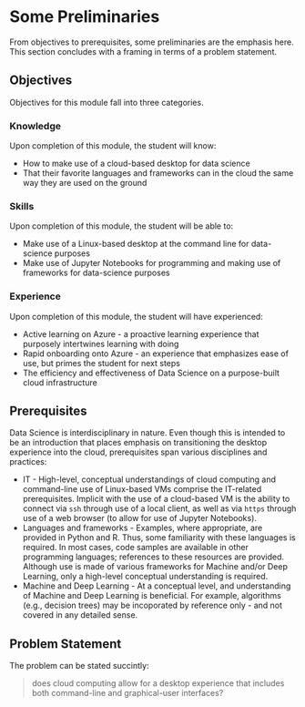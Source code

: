 # Some Preliminaries 

<!--- edit to cog serv req'd --->

From objectives to prerequisites, some preliminaries are the emphasis here. This section concludes with a framing in terms of a problem statement. 

## Objectives 

Objectives for this module fall into three categories.

### Knowledge

Upon completion of this module, the student will know:

- How to make use of a cloud-based desktop for data science 
- That their favorite languages and frameworks can in the cloud the same way they are used on the ground


### Skills

Upon completion of this module, the student will be able to:

- Make use of a Linux-based desktop at the command line for data-science purposes 
- Make use of Jupyter Notebooks for programming and making use of frameworks for data-science purposes

### Experience

Upon completion of this module, the student will have experienced:

- Active learning on Azure - a proactive learning experience that purposely intertwines learning with doing 
- Rapid onboarding onto Azure - an experience that emphasizes ease of use, but primes the student for next steps  
- The efficiency and effectiveness of Data Science on a purpose-built cloud infrastructure 

## Prerequisites 

Data Science is interdisciplinary in nature. Even though this is intended to be an introduction that places emphasis on transitioning the desktop experience into the cloud, prerequisites span various disciplines and practices:

- IT - High-level, conceptual understandings of cloud computing and command-line use of Linux-based VMs comprise the IT-related prerequisites. Implicit with the use of a cloud-based VM is the ability to connect via `ssh` through use of a local client, as well as via `https` through use of a web browser (to allow for use of Jupyter Notebooks). 
- Languages and frameworks - Examples, where appropriate, are provided in Python and R. Thus, some familiarity with these languages is required. In most cases, code samples are available in other programming languages; references to these resources are provided. Although use is made of various frameworks for Machine and/or Deep Learning, only a high-level conceptual understanding is required. 
- Machine and Deep Learning - At a conceptual level, and understanding of Machine and Deep Learning is beneficial. For example, algorithms (e.g., decision trees) may be incoporated by reference only - and not covered in any detailed sense. 

<!--- math? --->

## Problem Statement 

The problem can be stated succintly:

> does cloud computing allow for a desktop experience that includes both command-line and graphical-user interfaces? 